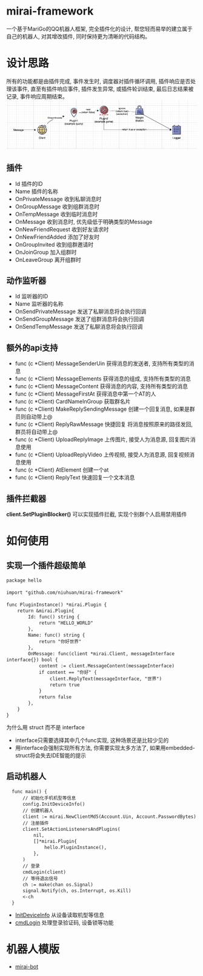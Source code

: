 mirai-framework
=====
一个基于MariGo的QQ机器人框架, 完全插件化的设计, 帮您轻而易举的建立属于自己的机器人, 对其增改插件, 同时保持更为清晰的代码结构。

# 设计思路

所有的功能都是由插件完成, 事件发生时, 调度器对插件循环调用, 插件响应是否处理该事件, 直至有插件响应事件, 插件发生异常, 或插件轮训结束, 最后日志结果被记录, 事件响应周期结束。
![img.png](images/invoke.png)

## 插件

- Id 插件的ID
- Name 插件的名称
- OnPrivateMessage 收到私聊消息时
- OnGroupMessage 收到组群消息时
- OnTempMessage 收到临时消息时
- OnMessage 收到消息时, 优先级低于明确类型的Message
- OnNewFriendRequest 收到好友请求时
- OnNewFriendAdded 添加了好友时
- OnGroupInvited 收到组群邀请时
- OnJoinGroup 加入组群时
- OnLeaveGroup 离开组群时

## 动作监听器

- Id 监听器的ID
- Name 监听器的名称
- OnSendPrivateMessage 发送了私聊消息将会执行回调
- OnSendGroupMessage 发送了组群消息将会执行回调
- OnSendTempMessage 发送了私聊消息将会执行回调

## 额外的api支持

- func (c *Client) MessageSenderUin 获得消息的发送者, 支持所有类型的消息
- func (c *Client) MessageElements 获得消息的组成, 支持所有类型的消息
- func (c *Client) MessageContent 获得消息的内容, 支持所有类型的消息
- func (c *Client) MessageFirstAt 获得消息中第一个AT的人
- func (c *Client) CardNameInGroup 获取群名片
- func (c *Client) MakeReplySendingMessage 创建一个回复消息, 如果是群员则自动带上@
- func (c *Client) ReplyRawMessage 快捷回复 将消息按照原来的路径发回, 群员将自动带上@
- func (c *Client) UploadReplyImage 上传图片, 接受人为消息源, 回复图片消息使用
- func (c *Client) UploadReplyVideo 上传视频, 接受人为消息源, 回复视频消息使用
- func (c *Client) AtElement 创建一个at
- func (c *Client) ReplyText 快速回复一个文本消息

## 插件拦截器

**client.SetPluginBlocker()** 可以实现插件拦截, 实现个别群个人启用禁用插件

# 如何使用

## 实现一个插件超级简单

```text
package hello

import "github.com/niuhuan/mirai-framework"

func PluginInstance() *mirai.Plugin {
	return &mirai.Plugin{
		Id: func() string {
			return "HELLO_WORLD"
		},
		Name: func() string {
			return "你好世界"
		},
		OnMessage: func(client *mirai.Client, messageInterface interface{}) bool {
			content := client.MessageContent(messageInterface)
			if content == "你好" {
				client.ReplyText(messageInterface, "世界")
				return true
			}
			return false
		},
	}
}
```

为什么用 struct 而不是 interface

- interface只需要选择其中几个func实现, 这种场景还是比较少见的
- 用interface会强制实现所有方法, 你需要实现太多方法了, 如果用embedded-struct将会失去IDE智能的提示

## 启动机器人

```text
  func main() {
      // 初始化手机机型等信息
      config.InitDeviceInfo()
      // 创建机器人
      client := mirai.NewClientMd5(Account.Uin, Account.PasswordBytes)
      // 注册插件
      client.SetActionListenersAndPlugins(
          nil,
          []*mirai.Plugin{
              hello.PluginInstance(),
          },
      )
      // 登录
      cmdLogin(client)
      // 等待退出信号
	  ch := make(chan os.Signal)
	  signal.Notify(ch, os.Interrupt, os.Kill)
	  <-ch
  }
```

- [InitDeviceInfo](https://github.com/niuhuan/mirai-bot/blob/master/config/device.go) 从设备读取机型等信息
- [cmdLogin](https://github.com/niuhuan/mirai-bot/blob/master/login/login.go) 处理登录验证码, 设备锁等功能

# 机器人模版

- [mirai-bot](https://github.com/niuhuan/mirai-bot)
